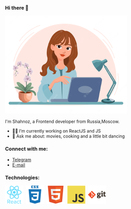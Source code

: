 ### Hi there 👋

![Header](https://github.com/Shahnoz18/Shahnoz18/blob/main/assets/header.png)

I'm Shahnoz, a Frontend developer from Russia,Moscow.

- 👨‍💻 I’m currently working on ReactJS and JS
- 💬 Ask me about: movies, cooking and a little bit dancing

### Connect with me:
- <a href="https://t.me/@ShShah18" target="blank">Telegram</a>
- <a href="shob181296@mail.ru" target="blank">E-mail</a>

### Technologies:
<div>
  <img src="https://github.com/devicons/devicon/blob/master/icons/react/react-original-wordmark.svg" title="React" alt="React" width="60" height="60"/>&nbsp;
  <img src="https://github.com/devicons/devicon/blob/master/icons/css3/css3-plain-wordmark.svg"  title="CSS3" alt="CSS" width="60" height="60"/>&nbsp;
  <img src="https://github.com/devicons/devicon/blob/master/icons/html5/html5-original.svg" title="HTML5" alt="HTML" width="60" height="60"/>&nbsp;
  <img src="https://github.com/devicons/devicon/blob/master/icons/javascript/javascript-original.svg" title="JavaScript" alt="JavaScript" width="60" height="60"/>&nbsp;
  <img src="https://github.com/devicons/devicon/blob/master/icons/git/git-original-wordmark.svg" title="Git" **alt="Git" width="60" height="60"/>
</div>
